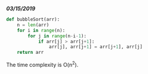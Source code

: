 ***03/15/2019***
```python 
def bubbleSort(arr):
    n = len(arr)
    for i in range(n):
        for j in range(n-i-1):
            if arr[j] > arr[j+1]:
                arr[j], arr[j+1] = arr[j+1], arr[j]
    return arr
```
The time complexity is O(n<sup>2</sup>).
